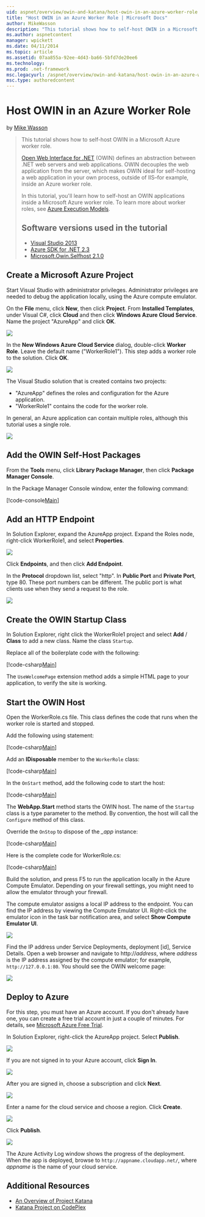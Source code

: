 ```yaml
---
uid: aspnet/overview/owin-and-katana/host-owin-in-an-azure-worker-role
title: "Host OWIN in an Azure Worker Role | Microsoft Docs"
author: MikeWasson
description: "This tutorial shows how to self-host OWIN in a Microsoft Azure worker role. Open Web Interface for .NET (OWIN) defines an abstraction between .NET web server..."
ms.author: aspnetcontent
manager: wpickett
ms.date: 04/11/2014
ms.topic: article
ms.assetid: 07aa855a-92ee-4d43-ba66-5bfd7de20ee6
ms.technology: 
ms.prod: .net-framework
msc.legacyurl: /aspnet/overview/owin-and-katana/host-owin-in-an-azure-worker-role
msc.type: authoredcontent
---
```

Host OWIN in an Azure Worker Role
====================
by [Mike Wasson](https://github.com/MikeWasson)

> This tutorial shows how to self-host OWIN in a Microsoft Azure worker role.
> 
> [Open Web Interface for .NET](http://owin.org/) (OWIN) defines an abstraction between .NET web servers and web applications. OWIN decouples the web application from the server, which makes OWIN ideal for self-hosting a web application in your own process, outside of IIS–for example, inside an Azure worker role.
> 
> In this tutorial, you'll learn how to self-host an OWIN applications inside a Microsoft Azure worker role. To learn more about worker roles, see [Azure Execution Models](https://azure.microsoft.com/en-us/documentation/articles/fundamentals-application-models/#CloudServices).
> 
> ## Software versions used in the tutorial
> 
> 
> - [Visual Studio 2013](https://www.microsoft.com/visualstudio/eng/2013-downloads)
> - [Azure SDK for .NET 2.3](https://azure.microsoft.com/en-us/downloads/)
> - [Microsoft.Owin.Selfhost 2.1.0](http://www.nuget.org/packages/Microsoft.Owin.SelfHost/2.1.0)


## Create a Microsoft Azure Project

Start Visual Studio with administrator privileges. Administrator privileges are needed to debug the application locally, using the Azure compute emulator.

On the **File** menu, click **New**, then click **Project**. From **Installed Templates**, under Visual C#, click **Cloud** and then click **Windows Azure Cloud Service**. Name the project "AzureApp" and click **OK**.

[![](host-owin-in-an-azure-worker-role/_static/image2.png)](host-owin-in-an-azure-worker-role/_static/image1.png)

In the **New Windows Azure Cloud Service** dialog, double-click **Worker Role**. Leave the default name ("WorkerRole1"). This step adds a worker role to the solution. Click **OK**.

[![](host-owin-in-an-azure-worker-role/_static/image4.png)](host-owin-in-an-azure-worker-role/_static/image3.png)

The Visual Studio solution that is created contains two projects:

- &quot;AzureApp&quot; defines the roles and configuration for the Azure application.
- &quot;WorkerRole1&quot; contains the code for the worker role.

In general, an Azure application can contain multiple roles, although this tutorial uses a single role.

![](host-owin-in-an-azure-worker-role/_static/image5.png)

## Add the OWIN Self-Host Packages

From the **Tools** menu, click **Library Package Manager**, then click **Package Manager Console**.

In the Package Manager Console window, enter the following command:

[!code-console[Main](host-owin-in-an-azure-worker-role/samples/sample1.cmd)]

## Add an HTTP Endpoint

In Solution Explorer, expand the AzureApp project. Expand the Roles node, right-click WorkerRole1, and select **Properties**.

![](host-owin-in-an-azure-worker-role/_static/image6.png)

Click **Endpoints**, and then click **Add Endpoint**.

In the **Protocol** dropdown list, select "http". In **Public Port** and **Private Port**, type 80. These port numbers can be different. The public port is what clients use when they send a request to the role.

[![](host-owin-in-an-azure-worker-role/_static/image8.png)](host-owin-in-an-azure-worker-role/_static/image7.png)

## Create the OWIN Startup Class

In Solution Explorer, right click the WorkerRole1 project and select **Add** / **Class** to add a new class. Name the class `Startup`.

Replace all of the boilerplate code with the following:

[!code-csharp[Main](host-owin-in-an-azure-worker-role/samples/sample2.cs)]

The `UseWelcomePage` extension method adds a simple HTML page to your application, to verify the site is working.

## Start the OWIN Host

Open the WorkerRole.cs file. This class defines the code that runs when the worker role is started and stopped.

Add the following using statement:

[!code-csharp[Main](host-owin-in-an-azure-worker-role/samples/sample3.cs)]

Add an **IDisposable** member to the `WorkerRole` class:

[!code-csharp[Main](host-owin-in-an-azure-worker-role/samples/sample4.cs)]

In the `OnStart` method, add the following code to start the host:

[!code-csharp[Main](host-owin-in-an-azure-worker-role/samples/sample5.cs?highlight=5)]

The **WebApp.Start** method starts the OWIN host. The name of the `Startup` class is a type parameter to the method. By convention, the host will call the `Configure` method of this class.

Override the `OnStop` to dispose of the *\_app* instance:

[!code-csharp[Main](host-owin-in-an-azure-worker-role/samples/sample6.cs)]

Here is the complete code for WorkerRole.cs:

[!code-csharp[Main](host-owin-in-an-azure-worker-role/samples/sample7.cs)]

Build the solution, and press F5 to run the application locally in the Azure Compute Emulator. Depending on your firewall settings, you might need to allow the emulator through your firewall.

The compute emulator assigns a local IP address to the endpoint. You can find the IP address by viewing the Compute Emulator UI. Right-click the emulator icon in the task bar notification area, and select **Show Compute Emulator UI**.

[![](host-owin-in-an-azure-worker-role/_static/image10.png)](host-owin-in-an-azure-worker-role/_static/image9.png)

Find the IP address under Service Deployments, deployment [id], Service Details. Open a web browser and navigate to http://*address*, where *address* is the IP address assigned by the compute emulator; for example, `http://127.0.0.1:80`. You should see the OWIN welcome page:

![](host-owin-in-an-azure-worker-role/_static/image11.png)

## Deploy to Azure

For this step, you must have an Azure account. If you don't already have one, you can create a free trial account in just a couple of minutes. For details, see [Microsoft Azure Free Trial](https://azure.microsoft.com/en-us/pricing/free-trial/?WT.mc_id=A261C142F).

In Solution Explorer, right-click the AzureApp project. Select **Publish**.

![](host-owin-in-an-azure-worker-role/_static/image12.png)

If you are not signed in to your Azure account, click **Sign In**.

[![](host-owin-in-an-azure-worker-role/_static/image14.png)](host-owin-in-an-azure-worker-role/_static/image13.png)

After you are signed in, choose a subscription and click **Next**.

[![](host-owin-in-an-azure-worker-role/_static/image16.png)](host-owin-in-an-azure-worker-role/_static/image15.png)

Enter a name for the cloud service and choose a region. Click **Create**.

![](host-owin-in-an-azure-worker-role/_static/image17.png)

Click **Publish**.

[![](host-owin-in-an-azure-worker-role/_static/image19.png)](host-owin-in-an-azure-worker-role/_static/image18.png)

The Azure Activity Log window shows the progress of the deployment. When the app is deployed, browse to `http://appname.cloudapp.net/`, where *appname* is the name of your cloud service.

## Additional Resources

- [An Overview of Project Katana](an-overview-of-project-katana.md)
- [Katana Project on CodePlex](http://katanaproject.codeplex.com/)